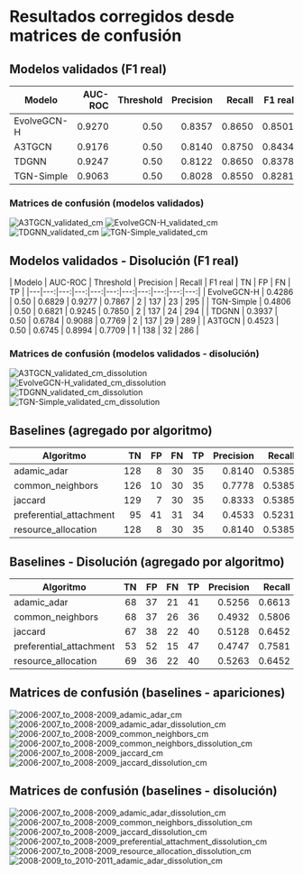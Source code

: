 # Resultados corregidos desde matrices de confusión

## Modelos validados (F1 real)

| Modelo | AUC-ROC | Threshold | Precision | Recall | F1 real | F1 original | TN | FP | FN | TP |
|---|---:|---:|---:|---:|---:|---:|---:|---:|---:|---:|
| EvolveGCN-H | 0.9270 | 0.50 | 0.8357 | 0.8650 | 0.8501 | 0.8501 | 166 | 34 | 27 | 173 |
| A3TGCN | 0.9176 | 0.50 | 0.8140 | 0.8750 | 0.8434 | 0.8434 | 160 | 40 | 25 | 175 |
| TDGNN | 0.9247 | 0.50 | 0.8122 | 0.8650 | 0.8378 | 0.8378 | 160 | 40 | 27 | 173 |
| TGN-Simple | 0.9063 | 0.50 | 0.8028 | 0.8550 | 0.8281 | 0.8281 | 158 | 42 | 29 | 171 |

### Matrices de confusión (modelos validados)
![A3TGCN_validated_cm](validated_results/confusion_matrices/plots/A3TGCN_validated_cm.png)
![EvolveGCN-H_validated_cm](validated_results/confusion_matrices/plots/EvolveGCN-H_validated_cm.png)
![TDGNN_validated_cm](validated_results/confusion_matrices/plots/TDGNN_validated_cm.png)
![TGN-Simple_validated_cm](validated_results/confusion_matrices/plots/TGN-Simple_validated_cm.png)

## Modelos validados - Disolución (F1 real)

| Modelo | AUC-ROC | Threshold | Precision | Recall | F1 real | TN | FP | FN | TP |
|---|---:|---:|---:|---:|---:|---:|---:|---:|---:|---:|
| EvolveGCN-H | 0.4286 | 0.50 | 0.6829 | 0.9277 | 0.7867 | 2 | 137 | 23 | 295 |
| TGN-Simple | 0.4806 | 0.50 | 0.6821 | 0.9245 | 0.7850 | 2 | 137 | 24 | 294 |
| TDGNN | 0.3937 | 0.50 | 0.6784 | 0.9088 | 0.7769 | 2 | 137 | 29 | 289 |
| A3TGCN | 0.4523 | 0.50 | 0.6745 | 0.8994 | 0.7709 | 1 | 138 | 32 | 286 |

### Matrices de confusión (modelos validados - disolución)
![A3TGCN_validated_cm_dissolution](validated_results/confusion_matrices/plots/A3TGCN_validated_cm_dissolution.png)
![EvolveGCN-H_validated_cm_dissolution](validated_results/confusion_matrices/plots/EvolveGCN-H_validated_cm_dissolution.png)
![TDGNN_validated_cm_dissolution](validated_results/confusion_matrices/plots/TDGNN_validated_cm_dissolution.png)
![TGN-Simple_validated_cm_dissolution](validated_results/confusion_matrices/plots/TGN-Simple_validated_cm_dissolution.png)

## Baselines (agregado por algoritmo)

| Algoritmo | TN | FP | FN | TP | Precision | Recall | F1 real |
|---|---:|---:|---:|---:|---:|---:|---:|
| adamic_adar | 128 | 8 | 30 | 35 | 0.8140 | 0.5385 | 0.6481 |
| common_neighbors | 126 | 10 | 30 | 35 | 0.7778 | 0.5385 | 0.6364 |
| jaccard | 129 | 7 | 30 | 35 | 0.8333 | 0.5385 | 0.6542 |
| preferential_attachment | 95 | 41 | 31 | 34 | 0.4533 | 0.5231 | 0.4857 |
| resource_allocation | 128 | 8 | 30 | 35 | 0.8140 | 0.5385 | 0.6481 |

## Baselines - Disolución (agregado por algoritmo)

| Algoritmo | TN | FP | FN | TP | Precision | Recall | F1 real |
|---|---:|---:|---:|---:|---:|---:|---:|
| adamic_adar | 68 | 37 | 21 | 41 | 0.5256 | 0.6613 | 0.5857 |
| common_neighbors | 68 | 37 | 26 | 36 | 0.4932 | 0.5806 | 0.5333 |
| jaccard | 67 | 38 | 22 | 40 | 0.5128 | 0.6452 | 0.5714 |
| preferential_attachment | 53 | 52 | 15 | 47 | 0.4747 | 0.7581 | 0.5839 |
| resource_allocation | 69 | 36 | 22 | 40 | 0.5263 | 0.6452 | 0.5797 |

## Matrices de confusión (baselines - apariciones)
![2006-2007_to_2008-2009_adamic_adar_cm](baseline_predictions/evaluations/confusion_matrices/plots/2006-2007_to_2008-2009_adamic_adar_cm.png)
![2006-2007_to_2008-2009_adamic_adar_dissolution_cm](baseline_predictions/evaluations/confusion_matrices/plots/2006-2007_to_2008-2009_adamic_adar_dissolution_cm.png)
![2006-2007_to_2008-2009_common_neighbors_cm](baseline_predictions/evaluations/confusion_matrices/plots/2006-2007_to_2008-2009_common_neighbors_cm.png)
![2006-2007_to_2008-2009_common_neighbors_dissolution_cm](baseline_predictions/evaluations/confusion_matrices/plots/2006-2007_to_2008-2009_common_neighbors_dissolution_cm.png)
![2006-2007_to_2008-2009_jaccard_cm](baseline_predictions/evaluations/confusion_matrices/plots/2006-2007_to_2008-2009_jaccard_cm.png)
![2006-2007_to_2008-2009_jaccard_dissolution_cm](baseline_predictions/evaluations/confusion_matrices/plots/2006-2007_to_2008-2009_jaccard_dissolution_cm.png)

## Matrices de confusión (baselines - disolución)
![2006-2007_to_2008-2009_adamic_adar_dissolution_cm](baseline_predictions/evaluations/confusion_matrices/plots/2006-2007_to_2008-2009_adamic_adar_dissolution_cm.png)
![2006-2007_to_2008-2009_common_neighbors_dissolution_cm](baseline_predictions/evaluations/confusion_matrices/plots/2006-2007_to_2008-2009_common_neighbors_dissolution_cm.png)
![2006-2007_to_2008-2009_jaccard_dissolution_cm](baseline_predictions/evaluations/confusion_matrices/plots/2006-2007_to_2008-2009_jaccard_dissolution_cm.png)
![2006-2007_to_2008-2009_preferential_attachment_dissolution_cm](baseline_predictions/evaluations/confusion_matrices/plots/2006-2007_to_2008-2009_preferential_attachment_dissolution_cm.png)
![2006-2007_to_2008-2009_resource_allocation_dissolution_cm](baseline_predictions/evaluations/confusion_matrices/plots/2006-2007_to_2008-2009_resource_allocation_dissolution_cm.png)
![2008-2009_to_2010-2011_adamic_adar_dissolution_cm](baseline_predictions/evaluations/confusion_matrices/plots/2008-2009_to_2010-2011_adamic_adar_dissolution_cm.png)